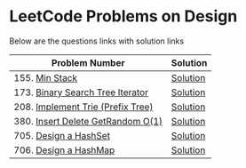 # LeetCode Problems on Design
Below are the questions links with solution links


|Problem Number|Solution|
|--------------|--------|
|155. [Min Stack](https://leetcode.com/problems/min-stack/)|[Solution](https://github.com/HarshOza36/LeetCode_Problems/blob/main/Design/P155%20-%20minStack.py)|
|173. [Binary Search Tree Iterator](https://leetcode.com/problems/binary-search-tree-iterator/)|[Solution](https://github.com/HarshOza36/LeetCode_Problems/blob/main/Design/P173%20-%20binarySearchTreeIterator.py)|
|208. [Implement Trie (Prefix Tree)](https://leetcode.com/problems/implement-trie-prefix-tree/)|[Solution](https://github.com/HarshOza36/LeetCode_Problems/blob/main/Design/P208%20-%20implementTrie(PrefixTree).py)|
|380. [Insert Delete GetRandom O(1)](https://leetcode.com/problems/insert-delete-getrandom-o1/)|[Solution](https://github.com/HarshOza36/LeetCode_Problems/blob/main/Design/P380%20-%20insertDeleteGetRandom_O(1).py)|
|705. [Design a HashSet](https://leetcode.com/problems/design-hashset)|[Solution](https://github.com/HarshOza36/LeetCode_Problems/blob/main/Design/P705.%20Design%20Hashset.py)|
|706. [Design a HashMap](https://leetcode.com/problems/design-hashmap)|[Solution](https://github.com/HarshOza36/LeetCode_Problems/blob/main/Design/P706.%20Design%20Hashmap.py)|
